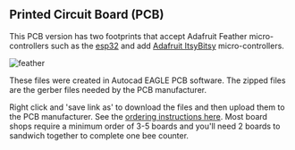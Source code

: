 ## Printed Circuit Board (PCB)

This PCB version has two footprints that accept Adafruit Feather micro-controllers such as the [esp32](https://www.adafruit.com/product/3405) and add [Adafruit ItsyBitsy](https://www.adafruit.com/category/1008) micro-controllers.

![feather](https://github.com/hydronics2/2019-easy-bee-counter/blob/master/pics/gerber_feather_1.PNG)

These files were created in Autocad EAGLE PCB software. The zipped files are the gerber files needed by the PCB manufacturer.

Right click and 'save link as' to download the files and then upload them to the PCB manufacturer. See the [ordering instructions here](https://github.com/hydronics2/2019-easy-bee-counter/tree/master/instructions/ordering_instructions). Most board shops require a minimum order of 3-5 boards and you'll need 2 boards to sandwich together to complete one bee counter.
